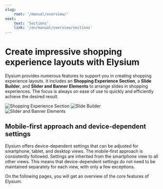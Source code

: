 ```yaml
---
slug:
    root: '/manual/overview/'
next:
    text: 'Sections'
    link: '/en/manual/overview/sections'
---
```


# Create impressive shopping experience layouts with Elysium
Elysium provides numerous features to support you in creating shopping experience layouts. It includes an **Shopping Experience Section**, a **Slide Builder**, and **Slider and Banner Elements** to arrange slides in shopping experiences. The focus is always on ease of use to quickly and efficiently achieve the desired result.

<Grid>
    <Column :cols="{xs: 12, sm: 6, 'xl': 4}">
        <Image src="section/admin-auswahl-add.png" alt="Shopping Experience Section"
        :lazy="false" />
    </Column>
    <Column :cols="{xs: 12, sm: 6, 'xl': 4}">
        <Image src="slide-builder/de-admin-slide-builder-overview.png" alt="Slide Builder"
        :lazy="false" />
    </Column>
    <Column :cols="{xs: 12, sm: 6, 'xl': 4}">
        <Image src="section/de-admin-cms-block-selection.png" alt="Slider and Banner Elements"
        :lazy="false" />
    </Column>
</Grid>

## Mobile-first approach and device-dependent settings
Elysium offers device-dependent settings that can be adjusted for smartphone, tablet, and desktop views. The mobile-first approach is consistently followed. Settings are inherited from the smartphone view to all other views. This means that device-dependent settings do not need to be maintained separately for each view, with only a few exceptions.

On the following pages, you will get an overview of the core features of Elysium.
